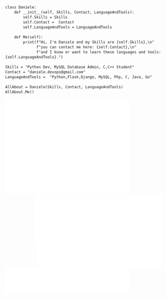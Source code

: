 ``` Py
class Daniele:
    def __init__(self, Skills, Contact, LanguageAndTools):
        self.Skills = Skills
        self.Contact =  Contact
        self.LanguageAndTools = LanguageAndTools

    def Me(self):
        print(f"Hi, I'm Daniele and my Skills are {self.Skills},\n"
              f"you can contact me here: {self.Contact},\n"
              f"and I know or want to learn these languages and tools: {self.LanguageAndTools}.")

Skills = "Python Dev, MySQL Database Admin, C,C++ Student"
Contact = "daniele.devops@gmail.com"
LanguageAndTools =  "Python,Flask,Django, MySQL, Php, C, Java, Go"

AllAbout = Daniele(Skills, Contact, LanguageAndTools)
AllAbout.Me()
```
<p>
    <img src="github-metrics.svg" alt="Metrics" width = "400">
    <img align= "right"src="/metrics.plugin.isocalendar.svg" alt="Metrics" width = "410">   
    <img align= "right"src="/metrics.plugin.topics.icons.svg" alt="Metrics" width = "400">
    <img src="/metrics.plugin.languages.details.svg" alt="Metrics"  width = "400">
    
</p>
 
